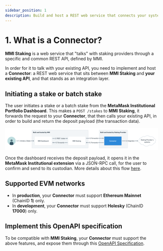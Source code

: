 ```yaml
---
sidebar_position: 1
description: Build and host a REST web service that connects your system with MetaMask Institutional.
---
```


# 1. What is a Connector?

**MMI Staking** is a web service that "talks" with staking providers through a specific and common REST API, defined by MMI.

In order for it to talk with your existing API, you need to implement and host a **Connector**: a REST web service that sits between **MMI Staking** and **your existing API**, and that stands as an integration layer.

## Initiating a stake or batch stake

The user initiates a stake or a batch stake from the **MetaMask Institutional Portfolio Dashboard**. This makes a `POST /stakes` to **MMI Staking**, it forwards the request to your **Connector**, that then calls your existing API, in order to build and return the deposit payload (the transaction data).

![Initiating a stake](/img/staking/initiating-a-stake.png)

Once the dashboard receives the deposit payload, it opens it in the **MetaMask Institutional extension** via a JSON-RPC call, for the user to confirm and send to its custodian. More details about this flow [here](https://docs.metamask-institutional.io/custodian-integration/integration-docs/architecture/).

## Supported EVM networks

- In **production**, your **Connector** must support **Ethereum Mainnet** (ChainID **1**) only.
- In **development**, your **Connector** must support **Holesky** (ChainID **17000**) only.

## Implement this OpenAPI specification

To be compatible with **MMI Staking**, your **Connector** must support the above features, and expose them through this [OpenAPI Specification](./adapter-openapi).

